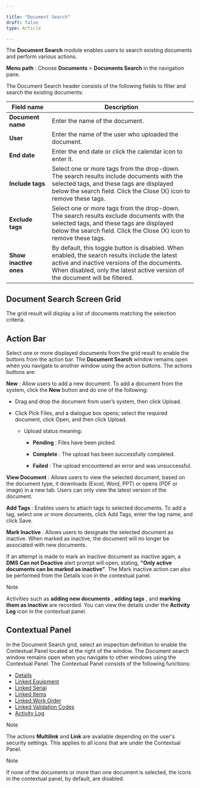 ```yaml
---  

title: "Document Search"  
draft: false 
type: Article

---
```


The **Document Search** module enables users to search existing documents and
perform various actions.

**Menu path** : Choose **Documents** > **Documents Search** in the navigation
pane.

The Document Search header consists of the following fields to filter and
search the existing documents:

Field name  | Description  
---|---  
**Document name** |  Enter the name of the document.
**User** | Enter the name of the user who uploaded the document. 
**End date** |  Enter the end date or click the calendar icon to enter it.
**Include tags** |  Select one or more tags from the drop-down.<br>The search results include documents with the selected tags, and these tags are displayed below the search field. Click the Close (X) icon to remove these tags.
**Exclude tags** |  Select one or more tags from the drop-down.<br> The search results exclude documents with the selected tags, and these tags are displayed below the search field. Click the Close (X) icon to remove these tags.
**Show inactive ones** | By default, this toggle button is disabled. When enabled, the search results include the latest active and inactive versions of the documents.<br>When disabled, only the latest active version of the document will be filtered.

  
  
## Document Search Screen Grid

The grid result will display a list of documents matching the selection
criteria.

## Action Bar

Select one or more displayed documents from the grid result to enable the
buttons from the action bar. The **Document Search** window remains open when
you navigate to another window using the action buttons. The actions buttons
are:

**New** : Allow users to add a new document. To add a document from the
system, click the **New** button and do one of the following:

  * Drag and drop the document from user’s system, then click Upload.

  * Click Pick Files, and a dialogue box opens; select the required document, click Open, and then click Upload.

    * Upload status meaning:

      * **Pending** : Files have been picked.

      * **Complete** : The upload has been successfully completed.

      * **Failed** : The upload encountered an error and was unsuccessful.

**View Document** : Allows users to view the selected document, based on the
document type, it downloads (Excel, Word, PPT) or opens (PDF or image) in a
new tab. Users can only view the latest version of the document.

**Add Tags** : Enables users to attach tags to selected documents. To add a
tag, select one or more documents, click Add Tags, enter the tag name, and
click Save.

**Mark Inactive** : Allows users to designate the selected document as
inactive. When marked as inactive, the document will no longer be associated
with new documents.

If an attempt is made to mark an inactive document as inactive again, a **DMS
Can not Deactive** alert prompt will open, stating, **“Only active documents
can be marked as inactive”**. The Mark inactive action can also be performed
from the Details icon in the contextual panel.

>[!Note]
>Activities such as **adding new documents** , **adding tags** , and **marking
them as inactive** are recorded. You can view the details under the **Activity
Log** icon in the contextual panel.

## Contextual Panel

In the Document Search grid, select an inspection definition to enable the
Contextual Panel located at the right of the window. The Document search
window remains open when you navigate to other windows using the Contextual
Panel. The Contextual Panel consists of the following functions:

  * [Details](Details.md)
  * [Linked Equipment](Linked-Equipment.md)
  * [Linked Serial](Linked-Serial.md)
  * [Linked Items](Linked-Items.md)
  * [Linked Work Order](Linked-Work-Order.md)
  * [Linked Validation Codes](Linked-Validation-Codes.md)
  * [Activity Log](Activity-Log.md)
>[!Note]
>The actions **Multilink** and **Link** are available depending on the user's
security settings. This applies to all icons that are under the Contextual
Panel.

>[!Note]
>If none of the documents or more than one document is selected, the icons in
the contextual panel, by default, are disabled.

